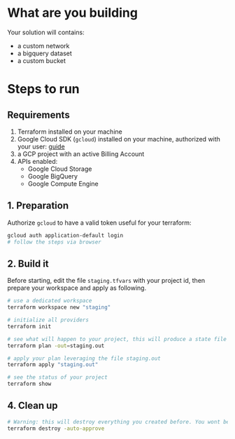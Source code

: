 # What are you building

Your solution will contains:
* a custom network
* a bigquery dataset
* a custom bucket

# Steps to run

## Requirements

1. Terraform installed on your machine
4. Google Cloud SDK (`gcloud`) installed on your machine, authorized with your user: [guide](https://cloud.google.com/sdk/gcloud/reference/auth/application-default/login)
2. a GCP project with an active Billing Account 
3. APIs enabled:
    * Google Cloud Storage
    * Google BigQuery
    * Google Compute Engine

## 1. Preparation

Authorize `gcloud` to have a valid token useful for your terraform:

```bash
gcloud auth application-default login
# follow the steps via browser
```


## 2. Build it

Before starting, edit the file `staging.tfvars` with your project id, then prepare your workspace and apply as following. 

```bash
# use a dedicated workspace
terraform workspace new "staging"

# initialize all providers
terraform init

# see what will happen to your project, this will produce a state file called staging.out
terraform plan -out=staging.out

# apply your plan leveraging the file staging.out
terraform apply "staging.out"

# see the status of your project
terraform show
```

## 4. Clean up

```bash
# Warning: this will destroy everything you created before. You wont be able to undo it!
terraform destroy -auto-approve
```